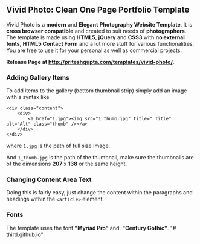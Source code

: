 ## Vivid Photo: Clean One Page Portfolio Template

Vivid Photo is a **modern** and **Elegant** **Photography Website
Template**. It is **cross browser compatible** and created to suit needs
of **photographers**. The template is made using **HTML5**, **jQuery**
and **CSS3** with **no external fonts**, **HTML5 Contact Form** and a
lot more stuff for various functionalities. You are free to use it for
your personal as well as commercial projects.

**Release Page
at http://priteshgupta.com/templates/vivid-photo/.**


### Adding Gallery Items

To add items to the gallery (bottom thumbnail strip) simply add an image
with a syntax like 

```
<div class="content">
	<div>		<a href="1.jpg"><img src="1_thumb.jpg" title=" Title" alt="Alt" class="thumb" /></a>	</div>
</div>
```

where `1.jpg` is the path of full size Image. 

And `1_thumb.jpg` is the path of the thumbnail, make sure the
thumbnails are of the dimensions **207** x **138** or the same height. 


### Changing Content Area Text

Doing this is fairly easy, just change the content within the paragraphs
and headings within the `<article>` element. 


### Fonts

The template uses the font **"Myriad Pro"** and  **"Century Gothic"**. "# third.github.io" 
